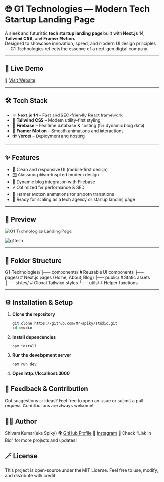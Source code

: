 # 🌐 G1 Technologies — Modern Tech Startup Landing Page

A sleek and futuristic **tech startup landing page** built with **Next.js 14**, **Tailwind CSS**, and **Framer Motion**.  
Designed to showcase innovation, speed, and modern UI design principles — G1 Technologies reflects the essence of a next-gen digital company.

---

## 🚀 Live Demo  
🔗 [Visit Website](https://studio-b8jo52m2b-mr-spikys-projects.vercel.app/)

---

## 🛠️ Tech Stack  
- ⚛️ **Next.js 14** – Fast and SEO-friendly React framework  
- 🎨 **Tailwind CSS** – Modern utility-first styling  
- 💾 **Firebase** – Realtime database & hosting (for dynamic blog data)  
- 💫 **Framer Motion** – Smooth animations and interactions  
- 🌍 **Vercel** – Deployment and hosting  

---

## ✨ Features  
- 🧭 Clean and responsive UI (mobile-first design)  
- 🪟 Glassmorphism-inspired modern design  
- 🔄 Dynamic blog integration with Firebase  
- ⚡ Optimized for performance & SEO  
- 🎥 Framer Motion animations for smooth transitions  
- 🔐 Ready for scaling as a tech agency or startup landing page  

---

## 📸 Preview  
![G1 Technologies Landing Page](https://mr-spiky.github.io/my-webite/assets/g1-preview.png)  

![g1tech](https://github.com/user-attachments/assets/223a32d4-44d6-4b68-b256-78f6c9208d43)


---

## 📂 Folder Structure
G1-Technologies/
├── components/ # Reusable UI components
├── pages/ # Next.js pages (Home, About, Blog)
├── public/ # Static assets
├── styles/ # Global Tailwind styles
└── utils/ # Helper functions

---

## ⚙️ Installation & Setup  

1. **Clone the repository**  
   ```bash
   git clone https://github.com/Mr-spiky/studio.git
   cd studio
2. **Install dependencies**
    ```bash
    npm install
3. **Run the development server**
    ```bash
    npm run dev
4. **Open http://localhost:3000**


## 📢 Feedback & Contribution

Got suggestions or ideas?
Feel free to open an issue or submit a pull request. Contributions are always welcome!

## 🧑‍💻 Author

Shivam Kumar(eka Spiky)
🌍 [GitHub Profile](https://github.com/Mr-spiky/studio)
📸 [Instagram](https://www.instagram.com/spiky.codes_/)
🔗 Check “Link in Bio” for more projects and updates!

## 🪄 License

This project is open-source under the MIT License.
Feel free to use, modify, and distribute with credit.
